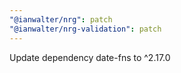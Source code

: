 ```yaml
---
"@ianwalter/nrg": patch
"@ianwalter/nrg-validation": patch
---
```


Update dependency date-fns to ^2.17.0
